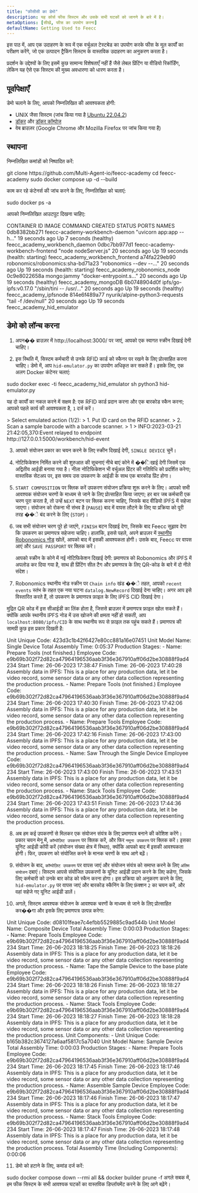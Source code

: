 ```yaml
---
title: "फ़ीसीसी का डेमो"
description: यह कोर्स फीस सिस्टम और उसके सभी घटकों को जानने के बारे में है।
metaOptions: [सीखें, फीस का उपयोग करना]
defaultName: Getting Used to Feecc
---
```


<RoboAcademyText fWeight="500">
इस पाठ में, आप एक उदाहरण के रूप में एक वर्चुअल टेस्टबेड का उपयोग करके फीस के मूल कार्यों का परीक्षण करेंगे, जो एक उत्पादन ट्रैकिंग सिस्टम के वास्तविक उदाहरण का अनुकरण करता है।
</RoboAcademyText>

प्रदर्शन के उद्देश्यों के लिए इसमें कुछ सामान्य विशेषताएँ नहीं हैं जैसे लेबल प्रिंटिंग या वीडियो रिकॉर्डिंग, लेकिन यह ऐसे एक सिस्टम की मुख्य अवधारणा को धारण करता है।

## पूर्वापेक्षाएँ

डेमो चलाने के लिए, आपको निम्नलिखित की आवश्यकता होगी:

- UNIX जैसा सिस्टम (जांच किया गया है [Ubuntu 22.04.2](https://releases.ubuntu.com/jammy/))
- [डॉकर](https://docs.docker.com/engine/install/ubuntu/) और [डॉकर कॉम्पोज](https://docs.docker.com/compose/)
- वेब ब्राउज़र (Google Chrome और Mozilla Firefox पर जांच किया गया है)

## स्थापना

निम्नलिखित कमांडों को निष्पादित करें:

<LessonCodeWrapper language="bash">
git clone https://github.com/Multi-Agent-io/feecc-academy
cd feecc-academy
sudo docker compose up -d --build
</LessonCodeWrapper>

काम कर रहे कंटेनर्स की जांच करने के लिए, निम्नलिखित को चलाएं:

<LessonCodeWrapper language="bash">
sudo docker ps -a
</LessonCodeWrapper>

आपको निम्नलिखित आउटपुट दिखना चाहिए:

<LessonCodeWrapper language="bash" codeClass="big-code" noLines noCopyIcon>
CONTAINER ID   IMAGE                               COMMAND                  CREATED          STATUS                             PORTS     NAMES
0db8382bb271   feecc-academy-workbench-daemon      "uvicorn app:app --h…"   19 seconds ago   Up 7 seconds (healthy)                       feecc_academy_workbench_daemon
0dbc7bb977d1   feecc-academy-workbench-frontend    "node nodeServer.js"     20 seconds ago   Up 19 seconds (health: starting)             feecc_academy_workbench_frontend
a74fa229eb90   robonomics/robonomics:sha-bd71a23   "robonomics --dev --…"   20 seconds ago   Up 19 seconds (health: starting)             feecc_academy_robonomics_node
0c9e8022658a   mongo:jammy                         "docker-entrypoint.s…"   20 seconds ago   Up 19 seconds (healthy)                      feecc_academy_mongoDB
6b0748904d0f   ipfs/go-ipfs:v0.17.0                "/sbin/tini -- /usr/…"   20 seconds ago   Up 19 seconds (healthy)                      feecc_academy_ipfsnode
814e6f489a77   nyurik/alpine-python3-requests      "tail -f /dev/null"      20 seconds ago   Up 19 seconds                                feecc_academy_hid_emulator
</LessonCodeWrapper>

## डेमो को लॉन्च करना

1. अपन�� ब्राउज़र में http://localhost:3000/ पर जाएं, आपको एक स्वागत स्क्रीन दिखाई देनी चाहिए।

2. इस स्थिति में, सिस्टम कर्मचारी से उनके RFID कार्ड को स्कैनर पर रखने के लिए प्रोत्साहित करना चाहिए। डेमो में, आप `hid-emulator.py` का उपयोग अधिकृत कर सकते हैं। इसके लिए, एक अलग Docker कंटेनर चलाएं:

<LessonCodeWrapper language="bash">
sudo docker exec -ti feecc_academy_hid_emulator sh
python3 hid-emulator.py
</LessonCodeWrapper>

यह दो कार्यों का नकल करने में सक्षम है: एक RFID कार्ड प्रदान करना और एक बारकोड स्कैन करना; आपको पहले कार्य की आवश्यकता है, `1` दर्ज करें।

<LessonCodeWrapper language="bash" codeClass="big-code" noLines noCopyIcon>
> Select emulated action (1/2): 
>  1. Put ID card on the RFID scanner.
>  2. Scan a sample barcode with a barcode scanner.
> 1
> INFO:2023-03-21 21:42:05,370:Event relayed to endpoint http://127.0.0.1:5000/workbench/hid-event
</LessonCodeWrapper>

3. आपको संयोजन प्रकार का चयन करने के लिए स्क्रीन दिखाई देगी, `SINGLE DEVICE` चुनें।

<LessonImages src="feecc-course/menu.png" alt="Feecc start menu"/>

4. नोटिफिकेशन निर्मित करने की शुरुआत की सूचनाएं नीचे बाएं कोने में ��िखाई देगी जिसमें एक अद्वितीय आईडी बनाया गया है। नीला नोटिफिकेशन भी वर्चुअल प्रिंटर की गतिविधि को प्रदर्शित करेगा; वास्तविक सेटअप पर, इस समय उस उपकरण के आईडी के साथ एक बारकोड प्रिंट होगा।

<LessonImages src="feecc-course/single_device.png" alt="Single device composition"/>

5. `START COMPOSITION` पर क्लिक करें उपकरण संयोजन प्रक्रिया शुरू करने के लिए। आपको सभी आवश्यक संयोजन चरणों के माध्यम से जाने के लिए प्रोत्साहित किया जाएगा; हर बार जब कर्मचारी एक चरण पूरा करता है, तो उन्हें `NEXT` बटन पर क्लिक करना चाहिए, जिसके बाद वीडियो IPFS में सहेजा जाएगा। संयोजन को रोकना भी संभव है (`PAUSE`) बाद में वापस लौटने के लिए या प्रक्रिया को पूरी तरह ��े बंद करने के लिए (`STOP`)।

6. जब सभी संयोजन चरण पूरे हो जाएंगे, `FINISH` बटन दिखाई देगा, जिसके बाद Feecc सुझाव देगा कि उपकरण का प्रमाणपत्र सहेजना चाहिए। हालांकि, इससे पहले, अपने ब्राउज़र में [स्थानीय Robonomics नोड](https://polkadot.js.org/apps/?rpc=ws%3A%2F%2F127.0.0.1%3A9944#/explorer) खोलें, आपको बाद में इसकी आवश्यकता होगी। उसके बाद, Feecc पर वापस आएं और `SAVE PASSPORT` पर क्लिक करें।
    
    आपको स्क्रीन के कोने में नई नोटिफिकेशन दिखाई देगी: प्रमाणपत्र को Robonomics और IPFS में अपलोड कर दिया गया है, साथ ही प्रिंटिंग सील टैग और प्रमाणपत्र के लिए QR-कोड के बारे में दो नीले संदेश।

<LessonImages src="feecc-course/single_certificate.png" alt="Cetrificate of single composition"/>

7. Robonomics स्थानीय नोड स्क्रीन पर `Chain info` खंड ��े तहत, आपको `recent events` स्तंभ के तहत एक नया घटना `datalog.NewRecord` दिखाई देना चाहिए। अगर आप इसे विस्तारित करते हैं, तो उपकरण के प्रमाणपत्र फ़ाइल के लिए IPFS CID दिखाई देगा।

<LessonImages src="feecc-course/single_datalog.png" alt="Datalog of single composition"/>

मुद्रित QR कोड में इस सीआईडी का लिंक होता है, जिससे ब्राउज़र में प्रमाणपत्र फ़ाइल खोल सकते हैं। क्योंकि आपके स्थानीय IPFS नोड में उस खोजने की क्षमता नहीं हो सकती, आप `localhost:8080/ipfs/CID` के साथ स्थानीय रूप से फ़ाइल तक पहुंच सकते हैं। प्रमाणपत्र की सामग्री कुछ इस प्रकार दिखती है:

<LessonCodeWrapper language="json" codeClass="big-code" noLines noCopyIcon>
Unit Unique Code: 423d3c1b42f6427e80cc881a16e07451
Unit Model Name: Single Device
Total Assembly Time: 0:05:37
Production Stages:
- Name: Prepare Tools (not finished.)
  Employee Code: e9b69b302f72d82ca47964196536aab3f36e367910aff06d2be30888f9ad4234
  Start Time: 26-06-2023 17:38:47
  Finish Time: 26-06-2023 17:40:28
  Assembly data in IPFS: This is a place for any production data, let it be video
    record, some sensor data or any other data collection representing the production
    process.
- Name: Prepare Tools (not finished.)
  Employee Code: e9b69b302f72d82ca47964196536aab3f36e367910aff06d2be30888f9ad4234
  Start Time: 26-06-2023 17:40:30
  Finish Time: 26-06-2023 17:42:06
  Assembly data in IPFS: This is a place for any production data, let it be video
    record, some sensor data or any other data collection representing the production
    process.
- Name: Prepare Tools
  Employee Code: e9b69b302f72d82ca47964196536aab3f36e367910aff06d2be30888f9ad4234
  Start Time: 26-06-2023 17:42:16
  Finish Time: 26-06-2023 17:43:00
  Assembly data in IPFS: This is a place for any production data, let it be video
    record, some sensor data or any other data collection representing the production
    process.
- Name: Saw Through the Single Device
  Employee Code: e9b69b302f72d82ca47964196536aab3f36e367910aff06d2be30888f9ad4234
  Start Time: 26-06-2023 17:43:00
  Finish Time: 26-06-2023 17:43:51
  Assembly data in IPFS: This is a place for any production data, let it be video
    record, some sensor data or any other data collection representing the production
    process.
- Name: Stack Tools
  Employee Code: e9b69b302f72d82ca47964196536aab3f36e367910aff06d2be30888f9ad4234
  Start Time: 26-06-2023 17:43:51
  Finish Time: 26-06-2023 17:44:36
  Assembly data in IPFS: This is a place for any production data, let it be video
    record, some sensor data or any other data collection representing the production
    process.
</LessonCodeWrapper>

8. अब हम कई उपकरणों से मिलकर एक संयोजन संयंत्र के लिए प्रमाणपत्र बनाने की कोशिश करेंगे। प्रकार चयन मेनू में, `कॉम्पोज़िट उपकरण` पर क्लिक करें, और फिर `नमूना उपकरण` पर क्लिक करें। इसका यूनिट आईडी कॉपी करें (संयोजन संख्या क्षेत्र में स्थित), क्योंकि आपको बाद में इसकी आवश्यकता होगी। फिर, उपकरण को संयोजित करने के मानक चरणों के साथ आगे बढ़ें।

9. संयोजन के बाद, `कॉम्पोज़िट उपकरण` पर वापस जाएं और संयोजन संयंत्र को समाप्त करने के लिए `अंतिम संयोजन` दबाएं। सिस्टम आपसे संयोजित उपकरणों के यूनिट आईडी प्रदान करने के लिए कहेगा, जिसके लिए कर्मचारी को उनके बार कोड को स्कैन करना होगा। इस प्रक्रिया को अनुकरण करने के लिए, `hid-emulator.py` पर वापस जाएं और बारकोड स्कैनिंग के लिए फ़ंक्शन `2` का चयन करें, और वहां सहेजे गए यूनिट आईडी डालें।

10. अगले, सिस्टम आवश्यक संयोजन के आवश्यक चरणों के माध्यम से जाने के लिए प्रोत्साहित कर��गा और इसके लिए प्रमाणपत्र उत्पन्न करेगा:

<LessonCodeWrapper language="json" codeClass="big-code" noLines noCopyIcon>
Unit Unique Code: d08101feae7c4efbb5529885c9ad544b
Unit Model Name: Composite Device
Total Assembly Time: 0:00:03
Production Stages:
- Name: Prepare Tools
  Employee Code: e9b69b302f72d82ca47964196536aab3f36e367910aff06d2be30888f9ad4234
  Start Time: 26-06-2023 18:18:25
  Finish Time: 26-06-2023 18:18:26
  Assembly data in IPFS: This is a place for any production data, let it be video
    record, some sensor data or any other data collection representing the production
    process.
- Name: Tape the Sample Device to the base plate
  Employee Code: e9b69b302f72d82ca47964196536aab3f36e367910aff06d2be30888f9ad4234
  Start Time: 26-06-2023 18:18:26
  Finish Time: 26-06-2023 18:18:27
  Assembly data in IPFS: This is a place for any production data, let it be video
    record, some sensor data or any other data collection representing the production
    process.
- Name: Stack Tools
  Employee Code: e9b69b302f72d82ca47964196536aab3f36e367910aff06d2be30888f9ad4234
  Start Time: 26-06-2023 18:18:27
  Finish Time: 26-06-2023 18:18:28
  Assembly data in IPFS: This is a place for any production data, let it be video
    record, some sensor data or any other data collection representing the production
    process.
Unit Components:
- Unit Unique Code: b165b382c3674127a6aaf5817c5a7040
  Unit Model Name: Sample Device
  Total Assembly Time: 0:00:03
  Production Stages:
  - Name: Prepare Tools
    Employee Code: e9b69b302f72d82ca47964196536aab3f36e367910aff06d2be30888f9ad4234
    Start Time: 26-06-2023 18:17:45
    Finish Time: 26-06-2023 18:17:46
    Assembly data in IPFS: This is a place for any production data, let it be video
      record, some sensor data or any other data collection representing the production
      process.
  - Name: Assemble Sample Device
    Employee Code: e9b69b302f72d82ca47964196536aab3f36e367910aff06d2be30888f9ad4234
    Start Time: 26-06-2023 18:17:46
    Finish Time: 26-06-2023 18:17:47
    Assembly data in IPFS: This is a place for any production data, let it be video
      record, some sensor data or any other data collection representing the production
      process.
  - Name: Stack Tools
    Employee Code: e9b69b302f72d82ca47964196536aab3f36e367910aff06d2be30888f9ad4234
    Start Time: 26-06-2023 18:17:47
    Finish Time: 26-06-2023 18:17:48
    Assembly data in IPFS: This is a place for any production data, let it be video
      record, some sensor data or any other data collection representing the production
      process.
Total Assembly Time (Including Components): 0:00:06
</LessonCodeWrapper>

11. डेमो को हटाने के लिए, कमांड दर्ज करें:

<LessonCodeWrapper language="bash">
sudo docker compose down --rmi all && docker builder prune -f
</LessonCodeWrapper>

<RoboAcademyText fWeight="500">
अगले सबक में, हम फीक सिस्टम के सभी आवश्यक घटकों का वास्तविक डिप्लॉयमेंट करने के लिए आगे बढ़ेंगे।
</RoboAcademyText>